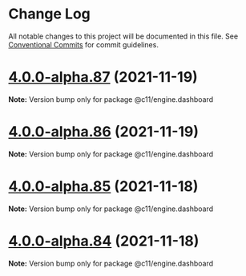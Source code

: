 # Change Log

All notable changes to this project will be documented in this file.
See [Conventional Commits](https://conventionalcommits.org) for commit guidelines.

# [4.0.0-alpha.87](https://github.com/code11/engine/compare/v4.0.0-alpha.86...v4.0.0-alpha.87) (2021-11-19)

**Note:** Version bump only for package @c11/engine.dashboard





# [4.0.0-alpha.86](https://github.com/code11/engine/compare/v4.0.0-alpha.78...v4.0.0-alpha.86) (2021-11-19)

**Note:** Version bump only for package @c11/engine.dashboard





# [4.0.0-alpha.85](https://github.com/code11/engine/compare/v4.0.0-alpha.78...v4.0.0-alpha.85) (2021-11-18)

**Note:** Version bump only for package @c11/engine.dashboard





# [4.0.0-alpha.84](https://github.com/code11/engine/compare/v4.0.0-alpha.78...v4.0.0-alpha.84) (2021-11-18)

**Note:** Version bump only for package @c11/engine.dashboard
